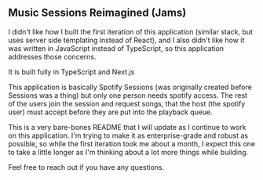 ## Music Sessions Reimagined (Jams)

I didn't like how I built the first iteration of this application (similar stack, but uses server side templating instead of React), and I also didn't like how it was written in JavaScript instead of TypeScript, so this application addresses those concerns.

It is built fully in TypeScript and Next.js

This application is basically Spotify Sessions (was originally created before Sessions was a thing) but only one person needs spotify access. The rest of the users join the session and request songs, that the host (the spotify user) must accept before they are put into the playback queue.

This is a very bare-bones README that I will update as I continue to work on this application. I'm trying to make it as enterprise-grade and robust as possible, so while the first iteration took me about a month, I expect this one to take a little longer as I'm thinking about a lot more things while building.

Feel free to reach out if you have any questions.
